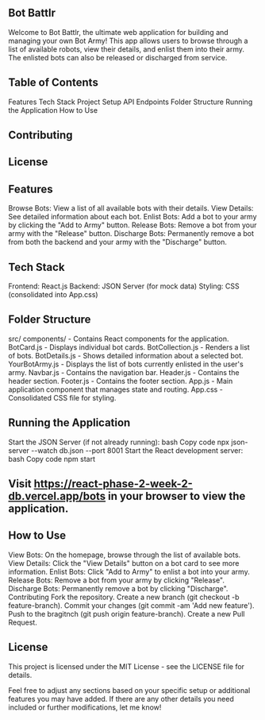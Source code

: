 ## Bot Battlr
Welcome to Bot Battlr, the ultimate web application for building and managing your own Bot Army! This app allows users to browse through a list of available robots, view their details, and enlist them into their army. The enlisted bots can also be released or discharged from service.

## Table of Contents
Features
Tech Stack
Project Setup
API Endpoints
Folder Structure
Running the Application
How to Use
## Contributing
## License
## Features
Browse Bots: View a list of all available bots with their details.
View Details: See detailed information about each bot.
Enlist Bots: Add a bot to your army by clicking the "Add to Army" button.
Release Bots: Remove a bot from your army with the "Release" button.
Discharge Bots: Permanently remove a bot from both the backend and your army with the "Discharge" button.
## Tech Stack
Frontend: React.js
Backend: JSON Server (for mock data)
Styling: CSS (consolidated into App.css)

## Folder Structure
src/
components/ - Contains React components for the application.
BotCard.js - Displays individual bot cards.
BotCollection.js - Renders a list of bots.
BotDetails.js - Shows detailed information about a selected bot.
YourBotArmy.js - Displays the list of bots currently enlisted in the user's army.
Navbar.js - Contains the navigation bar.
Header.js - Contains the header section.
Footer.js - Contains the footer section.
App.js - Main application component that manages state and routing.
App.css - Consolidated CSS file for styling.

## Running the Application
Start the JSON Server (if not already running):
bash
Copy code
npx json-server --watch db.json --port 8001
Start the React development server:
bash
Copy code
npm start
## Visit https://react-phase-2-week-2-db.vercel.app/bots in your browser to view the application.

## How to Use
View Bots: On the homepage, browse through the list of available bots.
View Details: Click the "View Details" button on a bot card to see more information.
Enlist Bots: Click "Add to Army" to enlist a bot into your army.
Release Bots: Remove a bot from your army by clicking "Release".
Discharge Bots: Permanently remove a bot by clicking "Discharge".
Contributing
Fork the repository.
Create a new branch (git checkout -b feature-branch).
Commit your changes (git commit -am 'Add new feature').
Push to the bragitnch (git push origin feature-branch).
Create a new Pull Request.
## License
This project is licensed under the MIT License - see the LICENSE file for details.


Feel free to adjust any sections based on your specific setup or additional features you may have added. If there are any other details you need included or further modifications, let me know!
